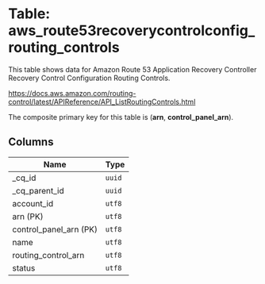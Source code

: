 # Table: aws_route53recoverycontrolconfig_routing_controls

This table shows data for Amazon Route 53 Application Recovery Controller Recovery Control Configuration Routing Controls.

https://docs.aws.amazon.com/routing-control/latest/APIReference/API_ListRoutingControls.html

The composite primary key for this table is (**arn**, **control_panel_arn**).

## Columns

| Name          | Type          |
| ------------- | ------------- |
|_cq_id|`uuid`|
|_cq_parent_id|`uuid`|
|account_id|`utf8`|
|arn (PK)|`utf8`|
|control_panel_arn (PK)|`utf8`|
|name|`utf8`|
|routing_control_arn|`utf8`|
|status|`utf8`|